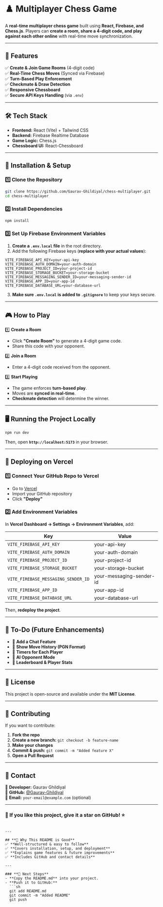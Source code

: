 
# ♟️ Multiplayer Chess Game

A **real-time multiplayer chess game** built using **React, Firebase, and Chess.js**. Players can **create a room, share a 4-digit code, and play against each other online** with real-time move synchronization.

---

## 🚀 Features

✅ **Create & Join Game Rooms** (4-digit code)  
✅ **Real-Time Chess Moves** (Synced via Firebase)  
✅ **Turn-Based Play Enforcement**  
✅ **Checkmate & Draw Detection**  
✅ **Responsive Chessboard**  
✅ **Secure API Keys Handling** (via `.env`)  

---

## 🛠️ Tech Stack

- **Frontend:** React (Vite) + Tailwind CSS  
- **Backend:** Firebase Realtime Database  
- **Game Logic:** Chess.js  
- **Chessboard UI:** React-Chessboard  

---

## 🔧 Installation & Setup

### **1️⃣ Clone the Repository**
```sh
git clone https://github.com/Gaurav-Ghildiyal/chess-multiplayer.git
cd chess-multiplayer
```

### **2️⃣ Install Dependencies**
```sh
npm install
```

### **3️⃣ Set Up Firebase Environment Variables**
1. **Create a `.env.local` file** in the root directory.  
2. Add the following Firebase keys (**replace with your actual values**):

```env
VITE_FIREBASE_API_KEY=your-api-key
VITE_FIREBASE_AUTH_DOMAIN=your-auth-domain
VITE_FIREBASE_PROJECT_ID=your-project-id
VITE_FIREBASE_STORAGE_BUCKET=your-storage-bucket
VITE_FIREBASE_MESSAGING_SENDER_ID=your-messaging-sender-id
VITE_FIREBASE_APP_ID=your-app-id
VITE_FIREBASE_DATABASE_URL=your-database-url
```

3. **Make sure `.env.local` is added to `.gitignore`** to keep your keys secure.

---

## 🎮 How to Play

1️⃣ **Create a Room**  
- Click **"Create Room"** to generate a 4-digit game code.  
- Share this code with your opponent.  

2️⃣ **Join a Room**  
- Enter a 4-digit code received from the opponent.  

3️⃣ **Start Playing**  
- The game enforces **turn-based play**.  
- Moves are **synced in real-time**.  
- **Checkmate detection** will determine the winner.

---

## 🖥️ Running the Project Locally
```sh
npm run dev
```
Then, open **`http://localhost:5173`** in your browser.

---

## 🚀 Deploying on Vercel

### **1️⃣ Connect Your GitHub Repo to Vercel**
- Go to [Vercel](https://vercel.com/)  
- Import your GitHub repository  
- Click **"Deploy"**  

### **2️⃣ Add Environment Variables**
In **Vercel Dashboard → Settings → Environment Variables**, add:

| Key | Value |
|------|--------------------------|
| `VITE_FIREBASE_API_KEY` | your-api-key |
| `VITE_FIREBASE_AUTH_DOMAIN` | your-auth-domain |
| `VITE_FIREBASE_PROJECT_ID` | your-project-id |
| `VITE_FIREBASE_STORAGE_BUCKET` | your-storage-bucket |
| `VITE_FIREBASE_MESSAGING_SENDER_ID` | your-messaging-sender-id |
| `VITE_FIREBASE_APP_ID` | your-app-id |
| `VITE_FIREBASE_DATABASE_URL` | your-database-url |

Then, **redeploy the project**.

---

## 📝 To-Do (Future Enhancements)

- 🔹 **Add a Chat Feature**  
- 🔹 **Show Move History (PGN Format)**  
- 🔹 **Timers for Each Player**  
- 🔹 **AI Opponent Mode**  
- 🔹 **Leaderboard & Player Stats**  

---

## 📜 License

This project is open-source and available under the **MIT License**.

---

## 🎯 Contributing

If you want to contribute:
1. **Fork the repo**  
2. **Create a new branch:** `git checkout -b feature-name`  
3. **Make your changes**  
4. **Commit & push:** `git commit -m "Added feature X"`  
5. **Open a Pull Request**  

---

## 📩 Contact

🔹 **Developer:** Gaurav Ghildiyal  
🔹 **GitHub:** [@Gaurav-Ghildiyal](https://github.com/Gaurav-Ghildiyal)  
🔹 **Email:** `your-email@example.com` (optional)

---

### **🌟 If you like this project, give it a star on GitHub!** ⭐
```

---

## **📌 Why This README is Good**
✅ **Well-structured & easy to follow**  
✅ **Covers installation, setup, and deployment**  
✅ **Explains game features & future improvements**  
✅ **Includes GitHub and contact details**  

---

### **🚀 Next Steps**
- **Copy the README.md** into your project.
- **Push it to GitHub:**
  ```sh
  git add README.md
  git commit -m "Added README"
  git push
  ```
